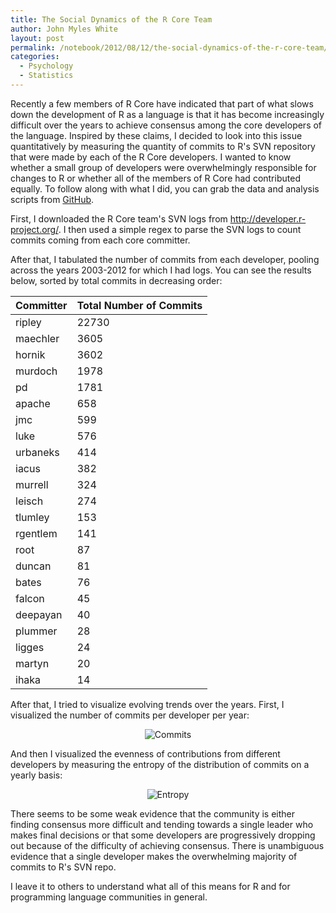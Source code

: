 ```yaml
---
title: The Social Dynamics of the R Core Team
author: John Myles White
layout: post
permalink: /notebook/2012/08/12/the-social-dynamics-of-the-r-core-team/
categories:
  - Psychology
  - Statistics
---
```


Recently a few members of R Core have indicated that part of what slows down the development of R as a language is that it has become increasingly difficult over the years to achieve consensus among the core developers of the language. Inspired by these claims, I decided to look into this issue quantitatively by measuring the quantity of commits to R's SVN repository that were made by each of the R Core developers. I wanted to know whether a small group of developers were overwhelmingly responsible for changes to R or whether all of the members of R Core had contributed equally. To follow along with what I did, you can grab the data and analysis scripts from [GitHub](https://github.com/johnmyleswhite/r_social_dynamics).

First, I downloaded the R Core team's SVN logs from <http://developer.r-project.org/>. I then used a simple regex to parse the SVN logs to count commits coming from each core committer.

After that, I tabulated the number of commits from each developer, pooling across the years 2003-2012 for which I had logs. You can see the results below, sorted by total commits in decreasing order:

<table class="table table-hover">
	<thead>
		<tr>
			<th>Committer</th>
			<th>Total Number of Commits</th>
		</tr>
	</thead>
	<tbody>
		<tr>
			<td>ripley</td>
			<td>22730</td>
		</tr>
		<tr>
			<td>maechler</td>
			<td>3605</td>
		</tr>
		<tr>
			<td>hornik</td>
			<td>3602</td>
		</tr>
		<tr>
			<td>murdoch</td>
			<td>1978</td>
		</tr>
		<tr>
			<td>pd</td>
			<td>1781</td>
		</tr>
		<tr>
			<td>apache</td>
			<td>658</td>
		</tr>
		<tr>
			<td>jmc</td>
			<td>599</td>
		</tr>
		<tr>
			<td>luke</td>
			<td>576</td>
		</tr>
		<tr>
			<td>urbaneks</td>
			<td>414</td>
		</tr>
		<tr>
			<td>iacus</td>
			<td>382</td>
		</tr>
		<tr>
			<td>murrell</td>
			<td>324</td>
		</tr>
		<tr>
			<td>leisch</td>
			<td>274</td>
		</tr>
		<tr>
			<td>tlumley</td>
			<td>153</td>
		</tr>
		<tr>
			<td>rgentlem</td>
			<td>141</td>
		</tr>
		<tr>
			<td>root</td>
			<td>87</td>
		</tr>
		<tr>
			<td>duncan</td>
			<td>81</td>
		</tr>
		<tr>
			<td>bates</td>
			<td>76</td>
		</tr>
		<tr>
			<td>falcon</td>
			<td>45</td>
		</tr>
		<tr>
			<td>deepayan</td>
			<td>40</td>
		</tr>
		<tr>
			<td>plummer</td>
			<td>28</td>
		</tr>
		<tr>
			<td>ligges</td>
			<td>24</td>
		</tr>
		<tr>
			<td>martyn</td>
			<td>20</td>
		</tr>
		<tr>
			<td>ihaka</td>
			<td>14</td>
		</tr>
	</tbody>
</table>

After that, I tried to visualize evolving trends over the years. First, I visualized the number of commits per developer per year:

<center>
  <img src="http://www.johnmyleswhite.com/notebook/wp-content/uploads/2012/08/commits.png" alt="Commits" />
</center>
  
And then I visualized the evenness of contributions from different developers by measuring the entropy of the distribution of commits on a yearly basis:

<center>
  <img src="http://www.johnmyleswhite.com/notebook/wp-content/uploads/2012/08/entropy1.png" alt="Entropy" />
</center>

There seems to be some weak evidence that the community is either finding consensus more difficult and tending towards a single leader who makes final decisions or that some developers are progressively dropping out because of the difficulty of achieving consensus. There is unambiguous evidence that a single developer makes the overwhelming majority of commits to R's SVN repo.

I leave it to others to understand what all of this means for R and for programming language communities in general.
